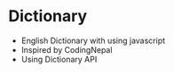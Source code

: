 # Dictionary
+ English Dictionary with using javascript
+ Inspired by CodingNepal
+ Using Dictionary API
